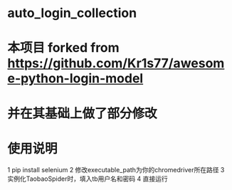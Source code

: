 # auto_login_collection
# 本项目 forked from https://github.com/Kr1s77/awesome-python-login-model
# 并在其基础上做了部分修改
# 使用说明
  1 pip install selenium
  2 修改executable_path为你的chromedriver所在路径
  3 实例化TaobaoSpider时，填入tb用户名和密码
  4 直接运行
